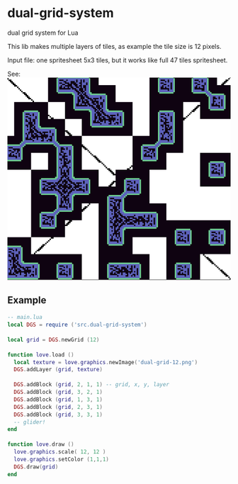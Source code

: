 # dual-grid-system
dual grid system for Lua

This lib makes multiple layers of tiles, as example the tile size is 12 pixels.

Input file: one spritesheet 5x3 tiles, but it works like full 47 tiles spritesheet.

See:
![Alt text](https://github.com/darkfrei/dual-grid-system/blob/main/Animation%20(94).gif "Optional title")


## Example

```lua
-- main.lua
local DGS = require ('src.dual-grid-system')

local grid = DGS.newGrid (12)

function love.load ()
  local texture = love.graphics.newImage('dual-grid-12.png')
  DGS.addLayer (grid, texture)

  DGS.addBlock (grid, 2, 1, 1) -- grid, x, y, layer
  DGS.addBlock (grid, 3, 2, 1)
  DGS.addBlock (grid, 1, 3, 1)
  DGS.addBlock (grid, 2, 3, 1)
  DGS.addBlock (grid, 3, 3, 1)
  -- glider!
end

function love.draw ()
  love.graphics.scale( 12, 12 )
  love.graphics.setColor (1,1,1)
  DGS.draw(grid)
end

```

